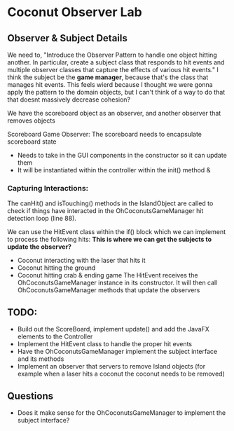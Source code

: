 # Coconut Observer Lab

## Observer & Subject Details
We need to, "Introduce the Observer Pattern to handle one object hitting another. 
In particular, create a subject class that responds to hit events and multiple observer 
classes that capture the effects of various hit events."
I think the subject be the **game manager**, because that's the class that manages hit events.
This feels wierd because I thought we were gonna apply the pattern to the domain objects, but
I can't think of a way to do that that doesnt massively decrease cohesion?  

We have the scoreboard object as an observer, 
and another observer that removes objects

Scoreboard Game Observer: The scoreboard needs to encapsulate scoreboard state
* Needs to take in the GUI components in the constructor so it can update them
* It will be instantiated within the controller within the init() method &

### Capturing Interactions:
The canHit() and isTouching() methods in the IslandObject are called to check if things have
interacted in the OhCoconutsGameManager hit detection loop (line 88).

We can use the HitEvent class within the if() block which we can implement to process the following hits:
**This is where we can get the subjects to update the observer?**
* Coconut interacting with the laser that hits it
* Coconut hitting the ground
* Coconut hitting crab & ending game 
The HitEvent receives the OhCoconutsGameManager instance in its constructor.
It will then call OhCoconutsGameManager methods that update the observers

## TODO:
* Build out the ScoreBoard, implement update() and add the JavaFX elements to the Controller
* Implement the HitEvent class to handle the proper hit events
* Have the OhCoconutsGameManager implement the subject interface and its methods
* Implement an observer that servers to remove Island objects 
(for example when a laser hits a coconut the coconut needs to be removed)

## Questions
* Does it make sense for the OhCoconutsGameManager to implement the subject interface?

